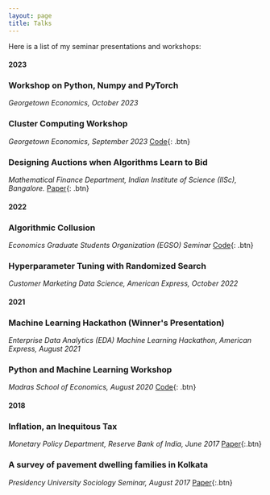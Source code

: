 ```yaml
---
layout: page
title: Talks
---
```


Here is a list of my seminar presentations and workshops:

#### 2023

### Workshop on Python, Numpy and PyTorch
*Georgetown Economics, October 2023*

### Cluster Computing Workshop
*Georgetown Economics, September 2023*
[Code](https://github.com/rawatpranjal/GU-Econ-Computer-Workshop-2023){: .btn}

### Designing Auctions when Algorithms Learn to Bid
*Mathematical Finance Department, Indian Institute of Science (IISc), Bangalore.*
[Paper](https://arxiv.org/abs/2306.09437){: .btn}

#### 2022

### Algorithmic Collusion
*Economics Graduate Students Organization (EGSO) Seminar*
[Code](https://github.com/rawatpranjal/GU-Econ-Computer-Workshop-2023){: .btn}

### Hyperparameter Tuning with Randomized Search
*Customer Marketing Data Science, American Express, October 2022*

#### 2021

### Machine Learning Hackathon (Winner's Presentation)
*Enterprise Data Analytics (EDA) Machine Learning Hackathon, American Express, August 2021*

### Python and Machine Learning Workshop
*Madras School of Economics, August 2020*
[Code](https://github.com/rawatpranjal/GU-Econ-Computer-Workshop-2023){: .btn}

#### 2018

### Inflation, an Inequitous Tax
*Monetary Policy Department, Reserve Bank of India, June 2017*
[Paper](https://rawatpranjal.github.io/docs/VolatilityPersistenceandSynchronisationinStateBusinessCycles1960-2014.pdf){:.btn}

### A survey of pavement dwelling families in Kolkata
*Presidency University Sociology Seminar, August 2017*
[Paper](https://papers.ssrn.com/sol3/papers.cfm?abstract_id=2532309){:.btn}
